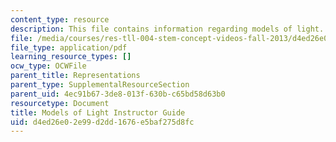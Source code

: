 ```yaml
---
content_type: resource
description: This file contains information regarding models of light.
file: /media/courses/res-tll-004-stem-concept-videos-fall-2013/d4ed26e02e99d2dd1676e5baf275d8fc_MITRES_TLL-004F13_ModGuide.pdf
file_type: application/pdf
learning_resource_types: []
ocw_type: OCWFile
parent_title: Representations
parent_type: SupplementalResourceSection
parent_uid: 4ec91b67-3de8-013f-630b-c65bd58d63b0
resourcetype: Document
title: Models of Light Instructor Guide
uid: d4ed26e0-2e99-d2dd-1676-e5baf275d8fc
---
```

